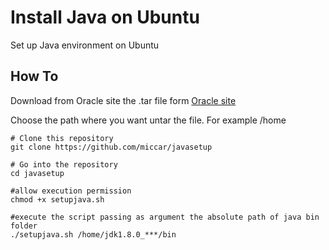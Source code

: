 # Install Java on Ubuntu
Set up Java environment on Ubuntu

## How To
Download from Oracle site the .tar file form [Oracle site](https://www.oracle.com/technetwork/java/javase/downloads/jdk8-downloads-2133151.html)

Choose the path where you want untar the file. For example /home

```
# Clone this repository
git clone https://github.com/miccar/javasetup

# Go into the repository
cd javasetup

#allow execution permission
chmod +x setupjava.sh

#execute the script passing as argument the absolute path of java bin folder  
./setupjava.sh /home/jdk1.8.0_***/bin 
```
